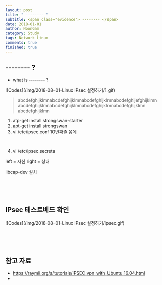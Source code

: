 ```yaml
---
layout: post
title: " -------- "
subtitle: <span class="evidence"> -------- </span>
date: 2018-01-01
author: NoonGam
category: Study
tags: Network Linux
comments: true
finished: true
---
```




## -------- ?

- what is -------- ? <br>

![Codes](/img/2018-08-01-Linux IPsec 설정하기/1.gif)

> abcdefghijklmnabcdefghijklmnabcdefghijklmnabcdefghijefghijklmn
abcdefghijklmnabcdefghijklmnabcdefghijklmnabcdefghijklmn
abcdefghijklmn


1. atp-get install strongswan-starter
2. apt-get install strongswan
3. vi /etc/ipsec.conf
10번째줄 쯤에
```


```

4. vi /etc/ipsec.secrets


left = 자신
right = 상대


libcap-dev 설치



<br><br><br>

## IPsec 테스트베드 확인

![Codes](/img/2018-08-01-Linux IPsec 설정하기/ipsec.gif)









<br><br><br>

## 참고 자료

* https://raymii.org/s/tutorials/IPSEC_vpn_with_Ubuntu_16.04.html
*
